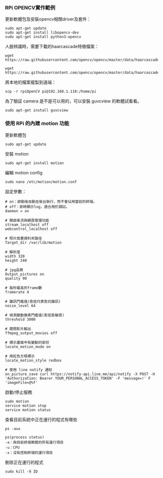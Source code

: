 ### RPi OPENCV實作範例

更新軟體包及安裝opencv相關driver及套件：
```
sudo apt-get update
sudo apt-get install libopencv-dev
sudo apt-get install python3-opencv
```

人臉辨識時，需要下載的haarcascade特徵檔案：
```
wget https://raw.githubusercontent.com/opencv/opencv/master/data/haarcascades/haarcascade_frontalface_default.xml

wget https://raw.githubusercontent.com/opencv/opencv/master/data/haarcascades/haarcascade_eye.xml
```

將本地的檔案複製到遠端：
```
scp -r rpiOpenCV pi@192.168.1.118:/home/pi
```
為了驗証 camera 是不是可以用的，可以安裝 guvcview 的軟體試看看。
```
sudo apt-get install guvcview
```
### 使用 RPi 的內建 motion 功能

更新軟體包
```
sudo apt-get update
```
安裝 motion
```
sudo apt-get install motion
```
編輯 motion config
```
sudo nano /etc/motion/motion.conf
```
設定參數：
```
# on：啟動後自動在後台執行，而不會佔用當前的終端。
# off：即時顯示log，適合用於調試。
daemon = on

# 開啟串流與網頁管理功能
stream_localhost off
webcontrol_localhost off

# 照片放置資料夾路徑
Target_dir /var/lib/motion

# 解析度
width 320
height 240

# jpg品質
Output_pictures on
quality 90

# 每秒最高的frame數
framerate 4

# 雜訊門檻值(愈低代表愈抗雜訊)
noise_level 64

# 偵測變動像素門檻值(愈低愈敏感)
threshold 3000

# 關閉影片輸出
ffmpeg_output_movies off

# 標示畫面中有變動的部份
locate_motion_mode on

# 用紅色方框標示
locate_motion_style redbox

# 使用 line notify 通知
on_picture_save curl https://notify-api.line.me/api/notify -X POST -H 'Authorization: Bearer YOUR_PERSONAL_ACCESS_TOKEN' -F 'message=!' F 'imageFile=@%f'

```
啟動/停止服務
```
sudo motion
service motion stop
service motion status
```
查看目前系統中正在運行的程式有哪些
```
ps -aux

ps(process status)
-a：與目前終端無關的所有運行項目
-u：CPU
-x：沒有控制終端的運行項目
```
刪除正在運行的程式
```
sudo kill -9 ID
```